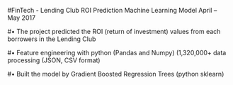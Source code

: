 #FinTech - Lending Club ROI Prediction Machine Learning Model                     April – May 2017

#•	The project predicted the ROI (return of investment) values from each borrowers in the Lending Club

#•	Feature engineering with python (Pandas and Numpy) (1,320,000+ data processing (JSON, CSV format) 

#•	Built the model by Gradient Boosted Regression Trees (python sklearn)

